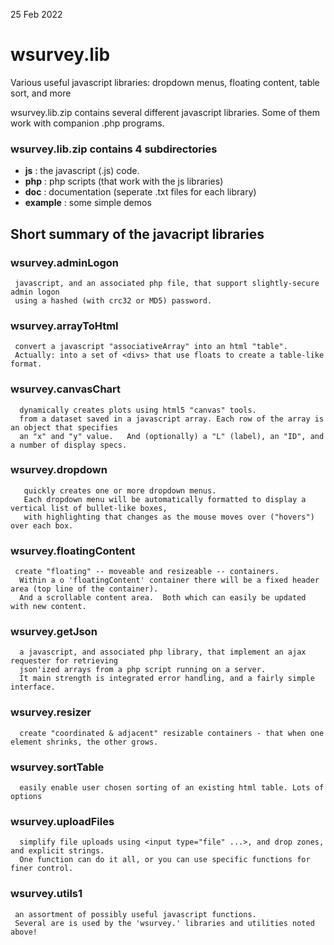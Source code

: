 25 Feb 2022
# wsurvey.lib
Various useful javascript libraries: dropdown menus, floating content, table sort, and more

wsurvey.lib.zip contains several different javascript libraries. Some of them work with companion .php programs.

### wsurvey.lib.zip contains 4 subdirectories

-  **js**   : the javascript (.js) code. <br> 
-  **php**   : php scripts (that work with the js libraries) <br>
-  **doc**  : documentation (seperate .txt files for each library) <br>
- **example** : some simple demos

## Short summary of the javacript libraries

### wsurvey.adminLogon
     javascript, and an associated php file, that support slightly-secure admin logon
     using a hashed (with crc32 or MD5) password.
### wsurvey.arrayToHtml
     convert a javascript "associativeArray" into an html "table".
     Actually: into a set of <divs> that use floats to create a table-like format.
###  wsurvey.canvasChart
      dynamically creates plots using html5 "canvas" tools.
      from a dataset saved in a javascript array. Each row of the array is an object that specifies
      an "x" and "y" value.   And (optionally) a "L" (label), an "ID", and a number of display specs.
###  wsurvey.dropdown
       quickly creates one or more dropdown menus.
       Each dropdown menu will be automatically formatted to display a vertical list of bullet-like boxes,
       with highlighting that changes as the mouse moves over ("hovers") over each box.
###  wsurvey.floatingContent
     create "floating" -- moveable and resizeable -- containers.
      Within a o 'floatingContent' container there will be a fixed header area (top line of the container).
      And a scrollable content area.  Both which can easily be updated with new content.
###  wsurvey.getJson
      a javascript, and associated php library, that implement an ajax requester for retrieving 
      json'ized arrays from a php script running on a server.
      It main strength is integrated error handling, and a fairly simple interface.
###  wsurvey.resizer
      create "coordinated & adjacent" resizable containers - that when one element shrinks, the other grows.
###  wsurvey.sortTable
      easily enable user chosen sorting of an existing html table. Lots of options
###  wsurvey.uploadFiles
      simplify file uploads using <input type="file" ...>, and drop zones, and explicit strings.
      One function can do it all, or you can use specific functions for finer control.
###  wsurvey.utils1
     an assortment of possibly useful javascript functions.
     Several are is used by the 'wsurvey.' libraries and utilities noted above!  
